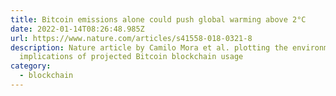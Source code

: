 ```yaml
---
title: Bitcoin emissions alone could push global warming above 2°C
date: 2022-01-14T08:26:48.985Z
url: https://www.nature.com/articles/s41558-018-0321-8
description: Nature article by Camilo Mora et al. plotting the environmental
  implications of projected Bitcoin blockchain usage
category:
  - blockchain
---
```

